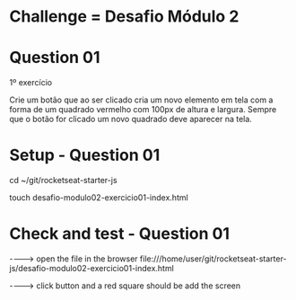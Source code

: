 # Challenge = Desafio Módulo 2

# Question 01

1º exercício

Crie um botão que ao ser clicado cria um novo elemento em tela com a forma de um quadrado vermelho com 100px de altura e largura. Sempre que o botão for clicado um novo quadrado deve
aparecer na tela.

# Setup - Question 01

cd ~/git/rocketseat-starter-js

touch desafio-modulo02-exercicio01-index.html

# Check and test - Question 01

\----> open the file in the browser file:///home/user/git/rocketseat-starter-js/desafio-modulo02-exercicio01-index.html

\----> click button and a red square should be add the screen





